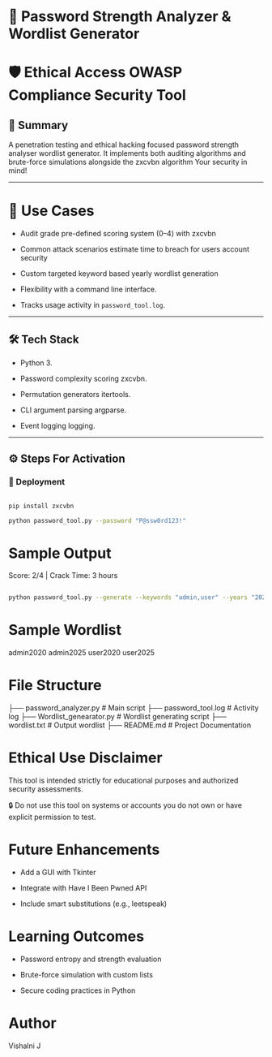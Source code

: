 # 🔐 Password Strength Analyzer & Wordlist Generator    

# 🛡️ Ethical Access OWASP Compliance Security Tool  

## 📌 Summary  
A penetration testing and ethical hacking focused password strength analyser wordlist generator. It implements both auditing algorithms and brute-force simulations alongside the zxcvbn algorithm Your security in mind!  

---  
  
# 💼 Use Cases  

- Audit grade pre-defined scoring system (0–4) with zxcvbn
  
- Common attack scenarios estimate time to breach for users account security

- Custom targeted keyword based yearly wordlist generation 

- Flexibility with a command line interface.

- Tracks usage activity in `password_tool.log`.

---

## 🛠️ Tech Stack

- Python 3.
  
 - Password complexity scoring zxcvbn.  

 - Permutation generators itertools.  

 - CLI argument parsing argparse.  

 - Event logging logging.
 
---

## ⚙️ Steps For Activation
### 🔧 Deployment

```bash

pip install zxcvbn

python password_tool.py --password "P@ssw0rd123!" 
```
# Sample Output 

Score: 2/4 | Crack Time: 3 hours

```bash

python password_tool.py --generate --keywords "admin,user" --years "2020,2025"

```
# Sample Wordlist

admin2020
admin2025
user2020
user2025

# File Structure
├── password_analyzer.py          # Main script
├──  password_tool.log            # Activity log
├──  Wordlist_genearator.py        # Wordlist generating script
├── wordlist.txt                  # Output wordlist
├── README.md                     # Project Documentation

# Ethical Use Disclaimer
This tool is intended strictly for educational purposes and authorized security assessments.

🔒 Do not use this tool on systems or accounts you do not own or have explicit permission to test.

# Future Enhancements
- Add a GUI with Tkinter

- Integrate with Have I Been Pwned API

- Include smart substitutions (e.g., leetspeak)

# Learning Outcomes
- Password entropy and strength evaluation

- Brute-force simulation with custom lists

- Secure coding practices in Python

# Author

Vishalni J






